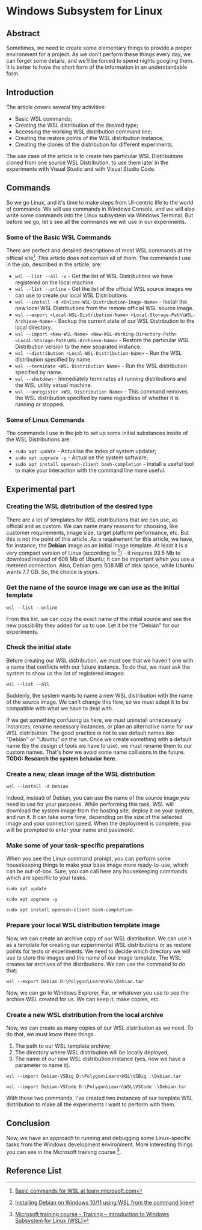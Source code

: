 # Windows Subsystem for Linux

## Abstract
Sometimes, we need to create some elementary things to provide a proper environment for a project. As we don't perform these things every day, we can forget some details, and we'll be forced to spend nights googling them. It is better to have the short form of the information in an understandable form.

## Introduction
The article covers several tiny activities:
- Basic WSL commands;
- Creating the WSL distribution of the desired type;
- Accessing the working WSL distribution command line;
- Creating the restore points of the WSL distribution instance;
- Creating the clones of the distribution for different experiments.

The use case of the article is to create two particular WSL Distributions cloned from one source WSL Distribution, to use them later in the experiments with Visual Studio and with Visual Studio Code.

## Commands
So we go Linux, and it's time to make steps from UI-centric life to the world of commands. We will use commands in Windows Console, and we will also write some commands into the Linux subsystem via Windows Terminal. But before we go, let's see all the commands we will use in our experiments.

### Some of the Basic WSL Commands
There are perfect and detailed descriptions of most WSL commands at the official site[^ms-learn-basic]. This article does not contain all of them.
The commands I use in the job, described in the article, are:
- ```wsl --list --all -v``` - Get the list of WSL Distributions we have registered on the local machine
- ```wsl --list --online``` - Get the list of the official WSL source images we can use to create our local WSL Distributions
- ```wsl --install -d <Online-WSL-Distribution-Image-Name>``` - Install the new local WSL Distributions from the remote official WSL source image.
- ```wsl --export <Local-WSL-Distribution-Name> <Local-Storage-Path\WSL-Archieve-Name>``` - Backup the current state of our WSL Distribution to the local directory.
- ```wsl --import <New-WSL-Name> <New-WSL-Working-Directory-Path> <Local-Storage-Path\WSL-Archieve-Name>``` - Restore the particular WSL Distribution version to the new separated instance.
- ```wsl --distribution <Local-WSL-Distribution-Name>``` - Run the WSL distribution specified by name.
- ```wsl --terminate <WSL Distribution Name>``` - Run the WSL distribution specified by name.
- ```wsl --shutdown``` - Immediately terminates all running distributions and the WSL utility virtual machine.
- ```wsl --unregister <WSL Distribution Name>``` - This command removes the WSL distribution specified by name regardless of whether it is running or stopped.

### Some of Linux Commands
The commands I use in the job to set up some initial substances inside of the WSL Distributions are:
- ```sudo apt update``` - Actualise the index of system updater;
- ```sudo apt upgrade -y``` - Actualise the system software;
- ```sudo apt install openssh-client bash-completion``` - Install a useful tool to make your interaction with the command line more useful.

## Experimental part

### Creating the WSL distribution of the desired type
There are a lot of templates for WSL distributions that we can use, as official and as custom. We can name many reasons for choosing, like customer requirements, image size, target platform performance, etc. But this is not the point of this article. As a requirement for this article, we have, for instance, the **Debian** image as an initial image template. At least it is a very compact version of Linux (according to [^1]) - it requires 93.5 Mb to download instead of 608 Mb of Ubuntu; it can be important when you use a metered connection. Also, Debian gets 508 MB of disk space, while Ubuntu wants 7.7 GB. So, the choice is yours.

### Get the name of the source image we can use as the initial template
```
wsl --list --online
```
From this list, we can copy the exact name of the initial source and see the new possibility they added for us to use. Let it be the "Debian" for our experiments.


### Check the initial state
Before creating our WSL distribution, we must see that we haven't one with a name that conflicts with our future instance.
To do that, we must ask the system to show us the list of registered images:
```
wsl --list --all
```
Suddenly, the system wants to name a new WSL distribution with the name of the source image. We can't change this flow, so we must adapt it to be compatible with what we have to deal with.

If we get something confusing us here, we must uninstall unnecessary instances, rename necessary instances, or plan an alternative name for our WSL distribution. The good practice is not to use default names like "Debian" or "Ubuntu" on the run. Once we create something with a default name (by the design of tools we have to use), we must rename them to our custom names. That's how we avoid some name collisions in the future.
**TODO: Research the system behavior here.**

### Create a new, clean image of the WSL distribution
```
wsl --install -d Debian
```
Indeed, instead of Debian, you can use the name of the source image you need to use for your purposes.
While performing this task, WSL will download the system image from the hosting site, deploy it on your system, and run it. It can take some time, depending on the size of the selected image and your connection speed. When the deployment is complete, you will be prompted to enter your name and password.


### Make some of your task-specific preparations
When you see the Linux command prompt, you can perform some housekeeping things to make your base image more ready-to-use, which can be out-of-box. Sure, you can call here any housekeeping commands which are specific to your tasks.
```
sudo apt update
```
```
sudo apt upgrade -y
```
```
sudo apt install openssh-client bash-completion
```

### Prepare your local WSL distribution template image
Now, we can create an archive copy of our WSL distribution. We can use it as a template for creating our experimental WSL distributions or as restore points for tests or experiments. We need to decide which directory we will use to store the images and the name of our image template. The WSL creates tar archives of the distributions. We can use the command to do that:
```
wsl --export Debian D:\Polygon\Learn\WSL\Debian.tar
```
Now, we can go to Windows Explorer, Far, or whatever you use to see the archive WSL created for us. We can keep it, make copies, etc.


### Create a new WSL distribution from the local archive
Now, we can create as many copies of our WSL distribution as we need. To do that, we must know three things.
1. The path to our WSL template archive;
2. The directory where WSL distribution will be locally deployed;
3. The name of our new WSL distribution instance (yes, now we have a parameter to name it).

```
wsl --import Debian-VSBig D:\Polygon\Learn\WSL\VSBig .\Debian.tar
```
```
wsl --import Debian-VSCode D:\Polygon\Learn\WSL\VSCode .\Debian.tar
```

With these two commands, I've created two instances of our template WSL distribution to make all the experiments I want to perform with them.


## Conclusion
Now, we have an approach to running and debugging some Linux-specific tasks from the Windows development environment. More interesting things you can see in the Microsoft training course [^I].


## Reference List
[^1]: [Installing Debian on Windows 10/11 using WSL from the command line](https://feriman.com/installing-debian-on-windows-1011-using-wsl-from-the-command-line/)
[^ms-learn-basic]: [Basic commands for WSL at learn.microsoft.com](https://learn.microsoft.com/en-us/windows/wsl/basic-commands)
[^I]: [Microsoft training course - Training – Introduction to Windows Subsystem for Linux (WSL)](https://learn.microsoft.com/en-us/training/modules/wsl-introduction)

